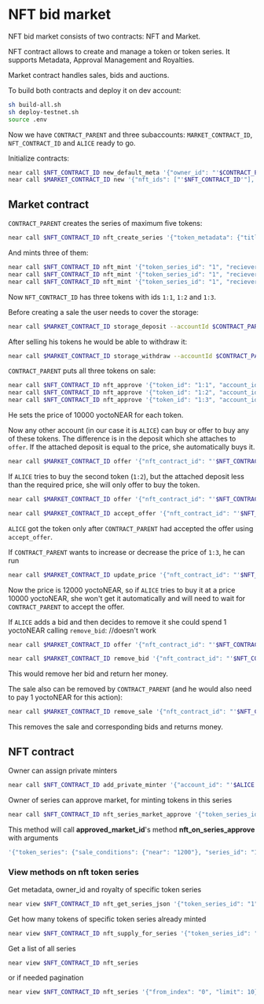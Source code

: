 # NFT bid market

NFT bid market consists of two contracts: NFT and Market.

NFT contract allows to create and manage a token or token series. 
It supports Metadata, Approval Management and Royalties.

Market contract handles sales, bids and auctions.

To build both contracts and deploy it on dev account:
```bash
sh build-all.sh
sh deploy-testnet.sh
source .env
```

Now we have `CONTRACT_PARENT` and three subaccounts: `MARKET_CONTRACT_ID`, `NFT_CONTRACT_ID` and `ALICE` ready to go.

Initialize contracts:
```bash
near call $NFT_CONTRACT_ID new_default_meta '{"owner_id": "'$CONTRACT_PARENT'", "market_id": "'$MARKET_CONTRACT_ID'"}' --accountId $NFT_CONTRACT_ID
near call $MARKET_CONTRACT_ID new '{"nft_ids": ["'$NFT_CONTRACT_ID'"], "owner_id": "'$CONTRACT_PARENT'"}' --accountId $MARKET_CONTRACT_ID
```

## Market contract

`CONTRACT_PARENT` creates the series of maximum five tokens:
```bash
near call $NFT_CONTRACT_ID nft_create_series '{"token_metadata": {"title": "some title", "media": "https://upload.wikimedia.org/wikipedia/commons/thumb/0/00/Olympus_Mons_alt.jpg/1024px-Olympus_Mons_alt.jpg", "copies": 5}, "royalty": {"'$CONTRACT_PARENT'": 500}}' --accountId $CONTRACT_PARENT --deposit 0.005
```
And mints three of them:
```bash
near call $NFT_CONTRACT_ID nft_mint '{"token_series_id": "1", "reciever_id": "'$CONTRACT_PARENT'"}' --accountId $CONTRACT_PARENT --deposit 1
near call $NFT_CONTRACT_ID nft_mint '{"token_series_id": "1", "reciever_id": "'$CONTRACT_PARENT'"}' --accountId $CONTRACT_PARENT --deposit 1
near call $NFT_CONTRACT_ID nft_mint '{"token_series_id": "1", "reciever_id": "'$CONTRACT_PARENT'"}' --accountId $CONTRACT_PARENT --deposit 1
```
Now `NFT_CONTRACT_ID` has three tokens with ids `1:1`, `1:2` and `1:3`.

Before creating a sale the user needs to cover the storage:
```bash
near call $MARKET_CONTRACT_ID storage_deposit --accountId $CONTRACT_PARENT --deposit 0.02
```
After selling his tokens he would be able to withdraw it:
```bash
near call $MARKET_CONTRACT_ID storage_withdraw --accountId $CONTRACT_PARENT --depositYocto 1
```

`CONTRACT_PARENT` puts all three tokens on sale:
```bash
near call $NFT_CONTRACT_ID nft_approve '{"token_id": "1:1", "account_id": "'$MARKET_CONTRACT_ID'", "msg": "{\"sale_conditions\": {\"near\": \"10000\"}, \"token_type\": \"1\", \"is_auction\": false, \"start\": null, \"end\": null }"}' --accountId $CONTRACT_PARENT --deposit 1
near call $NFT_CONTRACT_ID nft_approve '{"token_id": "1:2", "account_id": "'$MARKET_CONTRACT_ID'", "msg": "{\"sale_conditions\": {\"near\": \"10000\"}, \"token_type\": \"1\", \"is_auction\": false, \"start\": null, \"end\": null }"}' --accountId $CONTRACT_PARENT --deposit 1
near call $NFT_CONTRACT_ID nft_approve '{"token_id": "1:3", "account_id": "'$MARKET_CONTRACT_ID'", "msg": "{\"sale_conditions\": {\"near\": \"10000\"}, \"token_type\": \"1\", \"is_auction\": false, \"start\": null, \"end\": null }"}' --accountId $CONTRACT_PARENT --deposit 1
```
He sets the price of 10000 yoctoNEAR for each token.

Now any other account (in our case it is `ALICE`) can buy or offer to buy any of these tokens. 
The difference is in the deposit which she attaches to `offer`. 
If the attached deposit is equal to the price, she automatically buys it.
```bash
near call $MARKET_CONTRACT_ID offer '{"nft_contract_id": "'$NFT_CONTRACT_ID'", "token_id": "1:1"}' --accountId $ALICE --depositYocto 10000 --gas 200000000000000
```

If `ALICE` tries to buy the second token (`1:2`), but the attached deposit less than the required price, 
she will only offer to buy the token.
```bash
near call $MARKET_CONTRACT_ID offer '{"nft_contract_id": "'$NFT_CONTRACT_ID'", "token_id": "1:2"}' --accountId $ALICE --depositYocto 8000 --gas 200000000000000

near call $MARKET_CONTRACT_ID accept_offer '{"nft_contract_id": "'$NFT_CONTRACT_ID'", "token_id": "1:2", "ft_token_id": "near"}' --accountId $CONTRACT_PARENT --gas 200000000000000
```
`ALICE` got the token only after `CONTRACT_PARENT` had accepted the offer using `accept_offer`.

If `CONTRACT_PARENT` wants to increase or decrease the price of `1:3`, he can run 
```bash
near call $MARKET_CONTRACT_ID update_price '{"nft_contract_id": "'$NFT_CONTRACT_ID'", "token_id": "1:3", "ft_token_id": "near", "price": "12000"}' --accountId $CONTRACT_PARENT --depositYocto 1
```
Now the price is 12000 yoctoNEAR, so if `ALICE` tries to buy it at a price 10000 yoctoNEAR, she won't get it automatically and will need to wait for `CONTRACT_PARENT` to accept the offer.

If `ALICE` adds a bid and then decides to remove it she could spend 1 yoctoNEAR calling `remove_bid`: //doesn't work
```bash
near call $MARKET_CONTRACT_ID offer '{"nft_contract_id": "'$NFT_CONTRACT_ID'", "token_id": "1:3"}' --accountId $ALICE --depositYocto 10000 --gas 200000000000000

near call $MARKET_CONTRACT_ID remove_bid '{"nft_contract_id": "'$NFT_CONTRACT_ID'", "token_id": "1:3", "bid": {"owner_id": "'$ALICE'", "price": "10000"}}' --accountId $ALICE --depositYocto 1
```
This would remove her bid and return her money.

The sale also can be removed by `CONTRACT_PARENT` (and he would also need to pay 1 yoctoNEAR for this action):
```bash
near call $MARKET_CONTRACT_ID remove_sale '{"nft_contract_id": "'$NFT_CONTRACT_ID'", "token_id": "1:3"}' --accountId $CONTRACT_PARENT --depositYocto 1
```
This removes the sale and corresponding bids and returns money.

## NFT contract

Owner can assign private minters
```bash
near call $NFT_CONTRACT_ID add_private_minter '{"account_id": "'$ALICE'"}' --accountId $CONTRACT_PARENT
```

Owner of series can approve market, for minting tokens in this series
```bash
near call $NFT_CONTRACT_ID nft_series_market_approve '{"token_series_id": "1", "sale_conditions": {"near": "1200"}, "copies": 1, "approved_market_id": "'$MARKET_CONTRACT_ID'"}' --accountId $CONTRACT_PARENT
```
This method will call **approved_market_id**'s method **nft_on_series_approve** with arguments 
```bash
'{"token_series": {"sale_conditions": {"near": "1200"}, "series_id": "1", "owner_id": "'$CONTRACT_PARENT'", "copies": 1}}'
```

### View methods on nft token series

Get metadata, owner_id and royalty of specific token series
```bash
near view $NFT_CONTRACT_ID nft_get_series_json '{"token_series_id": "1"}'
```

Get how many tokens of specific token series already minted
```bash
near view $NFT_CONTRACT_ID nft_supply_for_series '{"token_series_id": "1"}'
```

Get a list of all series
```bash
near view $NFT_CONTRACT_ID nft_series
```
or if needed pagination
```bash
near view $NFT_CONTRACT_ID nft_series '{"from_index": "0", "limit": 10}'
```